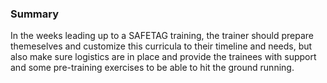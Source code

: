 ### Summary

In the weeks leading up to a SAFETAG training, the trainer should prepare themeselves and customize this curricula to their timeline and needs, but also make sure logistics are in place and provide the trainees with support and some pre-training exercises to be able to hit the ground running.
